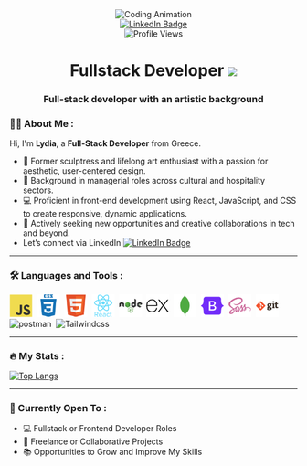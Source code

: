 <div id="header" align="center">
  <img src="https://media2.giphy.com/media/v1.Y2lkPTc5MGI3NjExanBuaDhtOHh3bzdhOHhmdjBpdzk3bWx1N2pxZDJud3Uzb2Ezb3FrYSZlcD12MV9pbnRlcm5hbF9naWZfYnlfaWQmY3Q9Zw/LMcB8XospGZO8UQq87/giphy.gif" alt="Coding Animation" />

  <div id="badges">
    <a href="https://www.linkedin.com/in/lydia-elli-giannoulatou/">
      <img src="https://img.shields.io/badge/LinkedIn-blue?style=for-the-badge&logo=linkedin&logoColor=white" alt="LinkedIn Badge"/>
    </a>
  </div>

  <img src="https://komarev.com/ghpvc/?username=lydia-elli-giannoulatou&style=flat-square&color=blue" alt="Profile Views"/>
</div>

<h1 align="center">
  Fullstack Developer 
  <img src="https://media.giphy.com/media/hvRJCLFzcasrR4ia7z/giphy.gif" width="30px"/>
</h1>

<h3 align="center">
  Full-stack developer with an artistic background
</h3>

 ### 👩‍💻 About Me :
Hi, I'm **Lydia**, a **Full-Stack Developer** from Greece.

- 🗿 Former sculptress and lifelong art enthusiast with a passion for aesthetic, user-centered design.
- 🧩 Background in managerial roles across cultural and hospitality sectors.
- 💻 Proficient in front-end development using React, JavaScript, and CSS to create responsive, dynamic applications.
- 🌱 Actively seeking new opportunities and creative collaborations in tech and beyond.
- Let’s connect via LinkedIn [![LinkedIn Badge](https://img.shields.io/badge/LinkedIn-lydia--elli--giannoulatou-blue?style=flat&logo=linkedin&logoColor=white)](https://www.linkedin.com/in/lydia-elli-giannoulatou/)



---

### 🛠️ Languages and Tools :

<div>
 
  <img src="https://github.com/devicons/devicon/blob/master/icons/javascript/javascript-original.svg" title="JavaScript" alt="JavaScript" width="40" height="40"/>&nbsp;
  <img src="https://github.com/devicons/devicon/blob/master/icons/css3/css3-plain-wordmark.svg"  title="CSS3" alt="CSS" width="40" height="40"/>&nbsp;
  <img src="https://github.com/devicons/devicon/blob/master/icons/html5/html5-original.svg" title="HTML5" alt="HTML" width="40" height="40"/>&nbsp;
  <img src="https://github.com/devicons/devicon/blob/master/icons/react/react-original-wordmark.svg" title="React" alt="React" width="40" height="40"/>&nbsp;
  <img src="https://github.com/devicons/devicon/blob/master/icons/nodejs/nodejs-original-wordmark.svg" title="NodeJS" alt="NodeJS" width="40" height="40"/>&nbsp;
  <img src="https://raw.githubusercontent.com/devicons/devicon/1119b9f84c0290e0f0b38982099a2bd027a48bf1/icons/express/express-original.svg" title="Express" alt="express" width="40" height="40"/>&nbsp;
  <img src="https://raw.githubusercontent.com/devicons/devicon/1119b9f84c0290e0f0b38982099a2bd027a48bf1/icons/mongodb/mongodb-plain.svg" title="Mongodb" alt="mongodb" width="40" height="40"/>&nbsp;
  <img src="https://raw.githubusercontent.com/devicons/devicon/1119b9f84c0290e0f0b38982099a2bd027a48bf1/icons/bootstrap/bootstrap-plain.svg" title="Bootstrap" alt="Bootstrap" width="40" height="40"/>&nbsp;
  <img src="https://raw.githubusercontent.com/devicons/devicon/1119b9f84c0290e0f0b38982099a2bd027a48bf1/icons/sass/sass-original.svg" title="SASS" alt="SASS" width="40" height="40"/>&nbsp;
  <img src="https://github.com/devicons/devicon/blob/master/icons/git/git-original-wordmark.svg" title="Git" alt="Git" width="40" height="40"/>&nbsp;
  <img src="https://www.svgrepo.com/download/354202/postman-icon.svg" title="postman" alt="postman" width="40" height="40"/>&nbsp;
  <img src="https://cdn.jsdelivr.net/gh/devicons/devicon@latest/icons/tailwindcss/tailwindcss-original.svg" title="Tailwindcss" alt="Tailwindcss" width="40" height="40"/>&nbsp;   

</div>

---

### 🔥 My Stats :

[![Top Langs](https://github-readme-stats.vercel.app/api/top-langs/?username=lydiaegiannoulatou&layout=compact&theme=vision-friendly-dark)](https://github.com/anuraghazra/github-readme-stats)

---

### 🚀 Currently Open To :

- 💻 Fullstack or Frontend Developer Roles
- 🤝 Freelance or Collaborative Projects
- 📚 Opportunities to Grow and Improve My Skills
